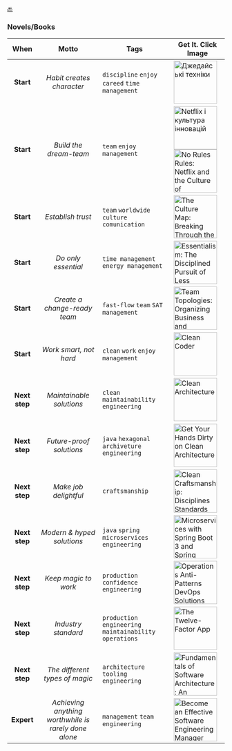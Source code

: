 [🔙](./)

### Novels/Books

|     When      |                        Motto                         | Tags                                                      | Get It. Click Image                                                                                                                                                                                                                                                                                                                                                                                                                                                                        |
|:-------------:|:----------------------------------------------------:|-----------------------------------------------------------|--------------------------------------------------------------------------------------------------------------------------------------------------------------------------------------------------------------------------------------------------------------------------------------------------------------------------------------------------------------------------------------------------------------------------------------------------------------------------------------------|
|   **Start**   |              _Habit creates character_               | `discipline` `enjoy` `careed` `time management`           | [<img src="https://github.com/brahinets/learner-corner/assets/4119411/13f33379-502d-4d29-abf9-0c3f635bb988" width="100" height="auto" alt="Джедайські техніки">]([https://www.amazon.com/gp/product/0593152387](https://www.yakaboo.ua/dzhedajs-ki-tehniki.html))                                                                                                                                                                                                                          |
|   **Start**   |                _Build the dream-team_                | `team` `enjoy` `management`                               | [<img src="https://github.com/brahinets/learner-corner/assets/4119411/22fb04ec-ab97-48b4-8348-44e9e3060e71" width="100" height="auto" alt="Netflix і культура інновацій">](https://www.yakaboo.ua/ua/netflix-i-kul-tura-innovacij.html) [<img src="https://github.com/brahinets/learner-corner/assets/4119411/494f6a42-a177-41ca-b74a-f0a49adfb0cd" width="100" height="auto" alt="No Rules Rules: Netflix and the Culture of Reinvention">](https://www.amazon.com/gp/product/0593152387) |
|   **Start**   |                  _Establish trust_                   | `team` `worldwide` `culture` `comunication`               | [<img src="https://github.com/brahinets/learner-corner/assets/4119411/25390438-7437-430a-9c0b-c9f635c92ba8" width="100" height="auto" alt="The Culture Map: Breaking Through the Invisible Boundaries of Global Business">](https://www.amazon.com/Culture-Map-Breaking-Invisible-Boundaries/dp/1610392507)                                                                                                                                                                                |
|   **Start**   |                 _Do only essential_                  | `time management` `energy management`                     | [<img src="https://github.com/brahinets/learner-corner/assets/4119411/f9089da4-9b0c-47aa-bd68-e8b6c40cdcff" width="100" height="auto" alt="Essentialism: The Disciplined Pursuit of Less">](https://www.amazon.com/Essentialism-Disciplined-Pursuit-Greg-McKeown/dp/0804137404)                                                                                                                                                                                                            |
|   **Start**   |             _Create a change-ready team_             | `fast-flow` `team` `SAT` `management`                     | [<img src="https://github.com/brahinets/learner-corner/assets/4119411/a82dcafb-c9c3-4306-bbf8-4d226dce961f" width="100" height="auto" alt="Team Topologies: Organizing Business and Technology Teams for Fast Flow">](https://www.amazon.com/Team-Topologies-Organizing-Business-Technology/dp/1942788819)                                                                                                                                                                                 |
|   **Start**   |                _Work smart, not hard_                | `clean` `work` `enjoy` `management`                       | [<img src="https://github.com/brahinets/learner-corner/assets/4119411/d678972d-e117-4532-8bd9-3e197bad809c" width="100" height="auto" alt="Clean Coder">](https://www.amazon.com/gp/product/0137081073)                                                                                                                                                                                                                                                                                    |
| **Next step** |               _Maintainable solutions_               | `clean` `maintainability` `engineering`                   | [<img src="https://github.com/brahinets/learner-corner/assets/4119411/08011caf-abf2-4dc3-8a63-1cf2e46f225a" width="100" height="auto" alt="Clean Architecture">](https://www.amazon.com/gp/product/0134494164)                                                                                                                                                                                                                                                                             |
| **Next step** |               _Future-proof solutions_               | `java` `hexagonal archiveture` `engineering`              | [<img src="https://github.com/brahinets/learner-corner/assets/4119411/e37cd949-cb6b-4e6d-82bd-f2c8e02e8c87" width="100" height="auto" alt="Get Your Hands Dirty on Clean Architecture">](https://www.amazon.com/Your-Hands-Dirty-Clean-Architecture/dp/180512837X)                                                                                                                                                                                                                         |
| **Next step** |                _Make job delightful_                 | `craftsmanship`                                           | [<img src="https://github.com/brahinets/learner-corner/assets/4119411/8351e647-f2fd-4ea7-b8c6-53a7004cab44" width="100" height="auto" alt="Clean Craftsmanship: Disciplines Standards and Ethics (Robert C. Martin Series)">](https://www.amazon.com/gp/product/013691571X)                                                                                                                                                                                                                |
| **Next step** |              _Modern & hyped solutions_              | `java` `spring` `microservices` `engineering`             | [<img src="https://github.com/brahinets/learner-corner/assets/4119411/f3445a09-3c45-4eec-8c67-9f1ac6fd7657" width="100" height="auto" alt="Microservices with Spring Boot 3 and Spring Cloud: Build resilient and scalable microservices using Spring Cloud, Istio, and Kubernetes">](https://www.amazon.com/Microservices-Spring-Boot-Cloud-microservices/dp/1805128698)                                                                                                                  |
| **Next step** |                 _Keep magic to work_                 | `production` `confidence` `engineering`                   | [<img src="https://github.com/brahinets/learner-corner/assets/4119411/f3baeef9-eb06-45fc-af04-1587276a505d" width="100" height="auto" alt="Operations Anti-Patterns DevOps Solutions">](https://www.amazon.com/Operations-Anti-Patterns-DevOps-Solutions-Jeffery/dp/1617296988)                                                                                                                                                                                                            |
| **Next step** |                 _Industry standard_                  | `production` `engineering` `maintainability` `operations` | [<img src="https://github.com/vrudas/learner-corner/assets/8240025/6ad2c08b-59a1-4105-9249-0864d92c96a4" width="100" height="auto" alt="The Twelve-Factor App">](https://12factor.net/)                                                                                                                                                                                                                                                                                                    |
| **Next step** |            _The different types of magic_            | `architecture` `tooling` `engineering`                    | [<img src="https://github.com/brahinets/learner-corner/assets/4119411/8a65649e-bcbb-44f5-b1e8-6f723bc1bd76" width="100" height="auto" alt="Fundamentals of Software Architecture: An Engineering Approach">](https://www.amazon.com/gp/product/1492043451)                                                                                                                                                                                                                                 |
|  **Expert**   | _Achieving anything worthwhile is rarely done alone_ | `management` `team` `engineering`                         | [<img src="https://github.com/brahinets/learner-corner/assets/4119411/80cb9eb6-6897-43ad-92ed-4cd09c135f65" width="100" height="auto" alt="Become an Effective Software Engineering Manager">](https://www.amazon.com/gp/product/1680507249)                                                                                                                                                                                                                                               |
